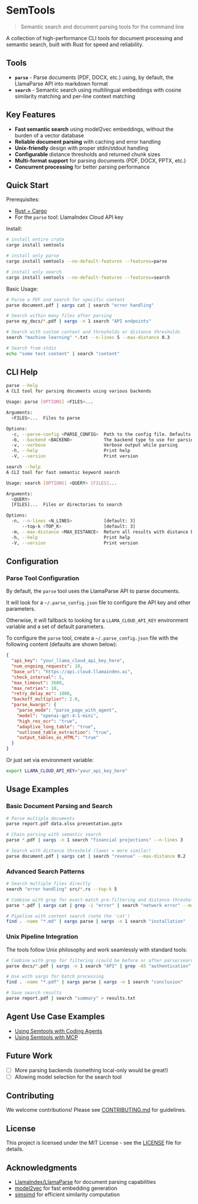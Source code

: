 # SemTools

> Semantic search and document parsing tools for the command line

A collection of high-performance CLI tools for document processing and semantic search, built with Rust for speed and reliability.

## Tools

- **`parse`** - Parse documents (PDF, DOCX, etc.) using, by default, the LlamaParse API into markdown format
- **`search`** - Semantic search using multilingual embeddings with cosine similarity matching and per-line context matching

## Key Features

- **Fast semantic search** using model2vec embeddings, without the burden of a vector database
- **Reliable document parsing** with caching and error handling  
- **Unix-friendly** design with proper stdin/stdout handling
- **Configurable** distance thresholds and returned chunk sizes
- **Multi-format support** for parsing documents (PDF, DOCX, PPTX, etc.)
- **Concurrent processing** for better parsing performance

## Quick Start

Prerequisites:

- [Rust + Cargo](https://www.rust-lang.org/tools/install)
- For the `parse` tool: LlamaIndex Cloud API key

Install:

```bash
# install entire crate
cargo install semtools

# install only parse
cargo install semtools --no-default-features --features=parse

# install only search
cargo install semtools --no-default-features --features=search
```

Basic Usage:

```bash
# Parse a PDF and search for specific content
parse document.pdf | xargs cat | search "error handling"

# Search within many files after parsing
parse my_docs/*.pdf | xargs -n 1 search "API endpoints"

# Search with custom context and thresholds or distance thresholds
search "machine learning" *.txt --n-lines 5 --max-distance 0.3

# Search from stdin
echo "some text content" | search "content"
```

## CLI Help

```bash
parse --help
A CLI tool for parsing documents using various backends

Usage: parse [OPTIONS] <FILES>...

Arguments:
  <FILES>...  Files to parse

Options:
  -c, --parse-config <PARSE_CONFIG>  Path to the config file. Defaults to ~/.parse_config.json
  -b, --backend <BACKEND>            The backend type to use for parsing. Defaults to `llama-parse` [default: llama-parse]
  -v, --verbose                      Verbose output while parsing
  -h, --help                         Print help
  -V, --version                      Print version
```

```bash
search --help
A CLI tool for fast semantic keyword search

Usage: search [OPTIONS] <QUERY> [FILES]...

Arguments:
  <QUERY>     
  [FILES]...  Files or directories to search

Options:
  -n, --n-lines <N_LINES>            [default: 3]
      --top-k <TOP_K>                [default: 3]
  -m, --max-distance <MAX_DISTANCE>  Return all results with distance below this threshold (0.0+)
  -h, --help                         Print help
  -V, --version                      Print version
```

## Configuration

### Parse Tool Configuration

By default, the `parse` tool uses the LlamaParse API to parse documents.

It will look for a `~/.parse_config.json` file to configure the API key and other parameters.

Otherwise, it will fallback to looking for a `LLAMA_CLOUD_API_KEY` environment variable and a set of default parameters.

To configure the `parse` tool, create a `~/.parse_config.json` file with the following content (defaults are shown below):

```json
{
  "api_key": "your_llama_cloud_api_key_here",
  "num_ongoing_requests": 10,
  "base_url": "https://api.cloud.llamaindex.ai",
  "check_interval": 5,
  "max_timeout": 3600,
  "max_retries": 10,
  "retry_delay_ms": 1000,
  "backoff_multiplier": 2.0,
  "parse_kwargs": {
    "parse_mode": "parse_page_with_agent",
    "model": "openai-gpt-4-1-mini",
    "high_res_ocr": "true",
    "adaptive_long_table": "true",
    "outlined_table_extraction": "true",
    "output_tables_as_HTML": "true"
  }
}
```

Or just set via environment variable:
```bash
export LLAMA_CLOUD_API_KEY="your_api_key_here"
```

## Usage Examples

### Basic Document Parsing and Search

```bash
# Parse multiple documents
parse report.pdf data.xlsx presentation.pptx

# Chain parsing with semantic search
parse *.pdf | xargs -n 1 search "financial projections" --n-lines 3

# Search with distance threshold (lower = more similar)
parse document.pdf | xargs cat | search "revenue" --max-distance 0.2
```

### Advanced Search Patterns

```bash
# Search multiple files directly
search "error handling" src/*.rs --top-k 5

# Combine with grep for exact-match pre-filtering and distance thresholding
parse *.pdf | xargs cat | grep -i "error" | search "network error" --max-distance 0.3

# Pipeline with content search (note the 'cat')
find . -name "*.md" | xargs parse | xargs -n 1 search "installation"
```

### Unix Pipeline Integration

The tools follow Unix philosophy and work seamlessly with standard tools:

```bash
# Combine with grep for filtering (could be before or after parse/search!)
parse docs/*.pdf | xargs -n 1 search "API" | grep -A5 "authentication"

# Use with xargs for batch processing
find . -name "*.pdf" | xargs parse | xargs -n 1 search "conclusion" 

# Save search results
parse report.pdf | search "summary" > results.txt
```

## Agent Use Case Examples

- [Using Semtools with Coding Agents](examples/use_with_coding_agents.md)
- [Using Semtools with MCP](examples/use_with_mcp.md)

## Future Work

- [ ] More parsing backends (something local-only would be great!)
- [ ] Allowing model selection for the search tool

## Contributing

We welcome contributions! Please see [CONTRIBUTING.md](CONTRIBUTING.md) for guidelines.

## License

This project is licensed under the MIT License - see the [LICENSE](LICENSE) file for details.

## Acknowledgments

- [LlamaIndex/LlamaParse](https://cloud.llamaindex.ai/) for document parsing capabilities
- [model2vec](https://github.com/MinishLab/model2vec) for fast embedding generation
- [simsimd](https://github.com/ashvardanian/simsimd) for efficient similarity computation 
